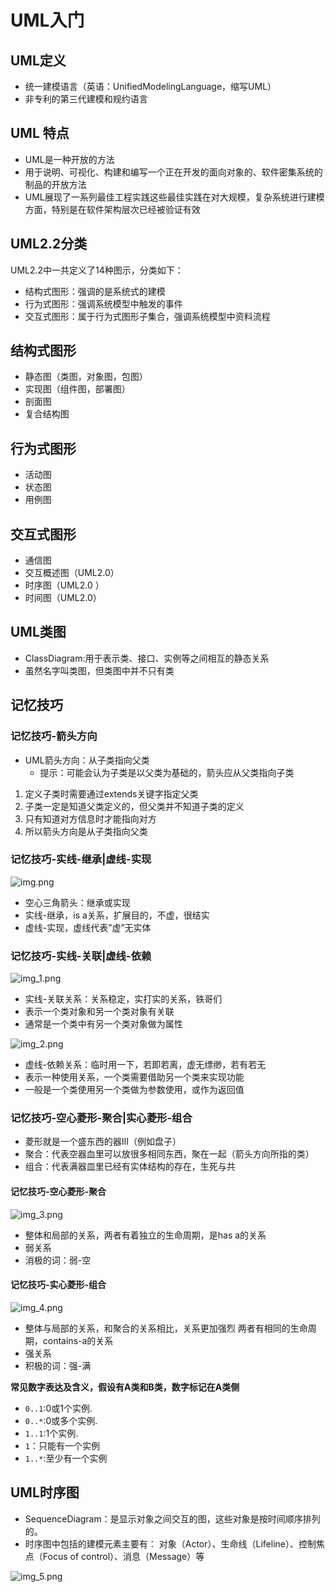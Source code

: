 # UML入门

## UML定义

- 统一建模语言（英语：UnifiedModelingLanguage，缩写UML）
- 非专利的第三代建模和规约语言

## UML 特点

- UML是一种开放的方法
- 用于说明、可视化、构建和编写一个正在开发的面向对象的、软件密集系统的制品的开放方法
- UML展现了一系列最佳工程实践这些最佳实践在对大规模，复杂系统进行建模方面，特别是在软件架构层次已经被验证有效

## UML2.2分类

UML2.2中一共定义了14种图示，分类如下：

- 结构式图形：强调的是系统式的建模
- 行为式图形：强调系统模型中触发的事件
- 交互式图形：属于行为式图形子集合，强调系统模型中资料流程

## 结构式图形

- 静态图（类图，对象图，包图）
- 实现图（组件图，部署图）
- 剖面图
- 复合结构图

## 行为式图形

- 活动图
- 状态图
- 用例图

## 交互式图形

- 通信图
- 交互概述图（UML2.0）
- 时序图（UML2.0 ）
- 时间图（UML2.0）

## UML类图

- ClassDiagram:用于表示类、接口、实例等之间相互的静态关系
- 虽然名字叫类图，但类图中并不只有类

## 记忆技巧

### 记忆技巧-箭头方向

- UML箭头方向：从子类指向父类
    - 提示：可能会认为子类是以父类为基础的，箭头应从父类指向子类

1. 定义子类时需要通过extends关键字指定父类
2. 子类一定是知道父类定义的，但父类并不知道子类的定义
3. 只有知道对方信息时才能指向对方
4. 所以箭头方向是从子类指向父类

### 记忆技巧-实线-继承|虚线-实现

![img.png](img.png)

- 空心三角箭头：继承或实现
- 实线-继承，is a关系，扩展目的，不虚，很结实
- 虚线-实现，虚线代表”虚”无实体

### 记忆技巧-实线-关联|虚线-依赖

![img_1.png](img_1.png)

- 实线-关联关系：关系稳定，实打实的关系，铁哥们
- 表示一个类对象和另一个类对象有关联
- 通常是一个类中有另一个类对象做为属性

![img_2.png](img_2.png)

- 虚线-依赖关系：临时用一下，若即若离，虚无缥缈，若有若无
- 表示一种使用关系，一个类需要借助另一个类来实现功能
- 一般是一个类使用另一个类做为参数使用，或作为返回值

### 记忆技巧-空心菱形-聚合|实心菱形-组合

- 菱形就是一个盛东西的器Ⅲ（例如盘子）
- 聚合：代表空器血里可以放很多相同东西，聚在一起（箭头方向所指的类）
- 组合：代表满器皿里已经有实体结构的存在，生死与共

#### 记忆技巧-空心菱形-聚合

![img_3.png](img_3.png)

- 整体和局部的关系，两者有着独立的生命周期，是has a的关系
- 弱关系
- 消极的词：弱-空

#### 记忆技巧-实心菱形-组合

![img_4.png](img_4.png)

- 整体与局部的关系，和聚合的关系相比，关系更加强烈 两者有相同的生命周期，contains-a的关系
- 强关系
- 积极的词：强-满

**常见数字表达及含义，假设有A类和B类，数字标记在A类侧**

- `0..1`:0或1个实例.
- `0..*`:0或多个实例.
- `1..1`:1个实例.
- `1`：只能有一个实例
- `1..*`:至少有一个实例

## UML时序图

- SequenceDiagram：是显示对象之间交互的图，这些对象是按时间顺序排列的。
- 时序图中包括的建模元素主要有： 对象（Actor）、生命线（Lifeline）、控制焦点（Focus of control）、消息（Message）等

![img_5.png](img_5.png)

